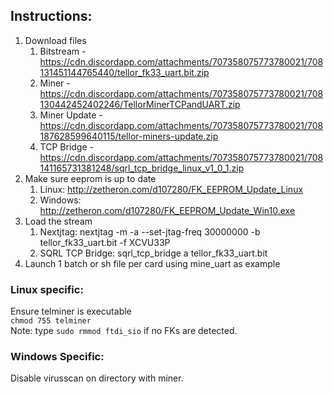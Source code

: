 ## Instructions:

1. Download files
    1. Bitstream - https://cdn.discordapp.com/attachments/707358075773780021/708131451144765440/tellor_fk33_uart.bit.zip
    1. Miner - https://cdn.discordapp.com/attachments/707358075773780021/708130442452402246/TellorMinerTCPandUART.zip
    1. Miner Update - https://cdn.discordapp.com/attachments/707358075773780021/708187628599640115/tellor-miners-update.zip
    1. TCP Bridge - https://cdn.discordapp.com/attachments/707358075773780021/708141165731381248/sqrl_tcp_bridge_linux_v1_0_1.zip
1. Make sure eeprom is up to date
    1. Linux: http://zetheron.com/d107280/FK_EEPROM_Update_Linux
    1. Windows: http://zetheron.com/d107280/FK_EEPROM_Update_Win10.exe
1. Load the stream
    1. Nextjtag: nextjtag -m -a --set-jtag-freq 30000000 -b tellor_fk33_uart.bit -f XCVU33P 
    1. SQRL TCP Bridge: sqrl_tcp_bridge a tellor_fk33_uart.bit
1. Launch 1 batch or sh file per card using mine_uart as example

### Linux specific:  
Ensure telminer is executable  
    `chmod 755 telminer`  
Note: type `sudo rmmod ftdi_sio` if no FKs are detected.

### Windows Specific:  
Disable virusscan on directory with miner. 
